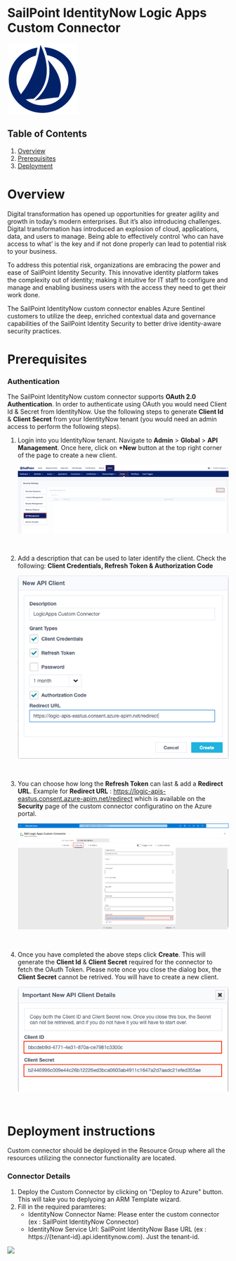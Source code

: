 # SailPoint IdentityNow Logic Apps Custom Connector

![SailPoint](./SailPoint.png)<br>

## Table of Contents

1. [Overview](#overview)
2. [Prerequisites](#prerequisites)
3. [Deployment](#deployment)

<a name="overview"></a>

# Overview
Digital transformation has opened up opportunities for greater agility and growth in today’s modern enterprises. But it’s also introducing challenges. Digital transformation has introduced an explosion of cloud, applications, data, and users to manage. Being able to effectively control ‘who can have access to what’ is the key and if not done properly can lead to potential risk to your business.

To address this potential risk, organizations are embracing the power and ease of SailPoint Identity Security. This innovative identity platform takes the complexity out of identity; making it intuitive for IT staff to configure and manage and enabling business users with the access they need to get their work done.

The SailPoint IdentityNow custom connector enables Azure Sentinel customers to utilize the deep, enriched contextual data and governance capabilities of the SailPoint Identity Security to better drive identity-aware security practices.

# Prerequisites

### Authentication
The SailPoint IdentityNow custom connector supports **OAuth 2.0 Authentication**. In order to authenticate using OAuth you would need Client Id & Secret from IdentityNow.
Use the following steps to generate **Client Id** & **Client Secret** from your IdentityNow tenant (you would need an admin access to perform the following steps).

1. Login into you IdentityNow tenant. Navigate to **Admin** > **Global** > **API Management**. Once here, click on **+New** button at the top right corner of the page to create a new client.
<br><p align="center">![1](./Images/1.png)</p><br>

2. Add a description that can be used to later identify the client. Check the following:
**Client Credentials, Refresh Token & Authorization Code**
<br><p align="center">![2](./Images/2.png)</p><br>

3. You can choose how long the **Refresh Token** can last & add a **Redirect URL**.
Example for **Redirect URL** : https://logic-apis-eastus.consent.azure-apim.net/redirect which is available on the **Security** page of the custom connector configuratino on the Azure portal.
<br><p align="center">![3](./Images/3.png)</p><br>

4. Once you have completed the above steps click **Create**. This will generate the **Client Id** & **Client Secret** required for the connector to fetch the OAuth Token. Please note once you close the dialog box, the **Client Secret** cannot be retrived. You will have to create a new client.
<br><p align="center">![4](./Images/4.png)</p><br>


<a name="deployment"></a>

# Deployment instructions
Custom connector should be deployed in the Resource Group where all the resources utilizing the connector functionality are located.
<br>

### Connector Details
1. Deploy the Custom Connector by clicking on "Deploy to Azure" button. This will take you to deplyoing an ARM Template wizard.
2. Fill in the required paramteres:
    * IdentityNow Connector Name: Please enter the custom connector (ex : SailPoint IdentityNow Connector)
    * IdentityNow Service Url: SailPoint IdentityNow Base URL (ex : https://{tenant-id}.api.identitynow.com). Just the tenant-id.

<a href="https://portal.azure.com/#create/Microsoft.Template/uri/https%3A%2F%2Fraw.githubusercontent.com%2FAzure%2FAzure-Sentinel%2Fmaster%2FSolutions%2FSailPointIdentityNow%2FCustom%20Connector%2Fazuredeploy.json" target="_blank">
    <img src="https://aka.ms/deploytoazurebutton"/>
</a>